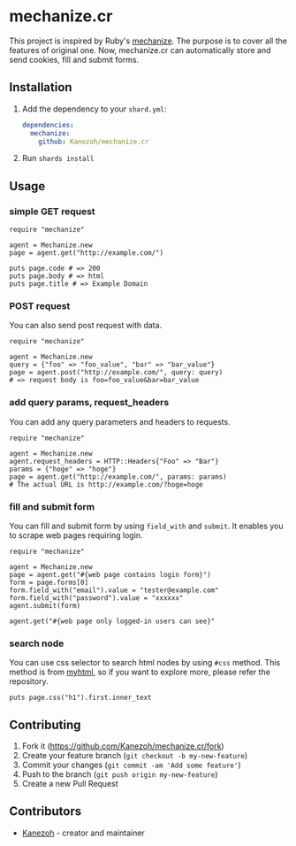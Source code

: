 # mechanize.cr

This project is inspired by Ruby's [mechanize](https://github.com/sparklemotion/mechanize).
The purpose is to cover all the features of original one.
Now, mechanize.cr can automatically store and send cookies, fill and submit forms.

## Installation

1. Add the dependency to your `shard.yml`:

   ```yaml
   dependencies:
     mechanize:
       github: Kanezoh/mechanize.cr
   ```

2. Run `shards install`

## Usage

### simple GET request

```crystal
require "mechanize"

agent = Mechanize.new
page = agent.get("http://example.com/")

puts page.code # => 200
puts page.body # => html
puts page.title # => Example Domain
```


### POST request

You can also send post request with data.

```crystal
require "mechanize"

agent = Mechanize.new
query = {"foo" => "foo_value", "bar" => "bar_value"}
page = agent.post("http://example.com/", query: query)
# => request body is foo=foo_value&bar=bar_value
```

### add query params, request_headers

You can add any query parameters and headers to requests. 

```crystal
require "mechanize"

agent = Mechanize.new
agent.request_headers = HTTP::Headers{"Foo" => "Bar"}
params = {"hoge" => "hoge"}
page = agent.get("http://example.com/", params: params)
# The actual URL is http://example.com/?hoge=hoge
```

### fill and submit form

You can fill and submit form by using `field_with` and `submit`. It enables you to scrape web pages requiring login.

```crystal
require "mechanize"

agent = Mechanize.new
page = agent.get("#{web page contains login form}")
form = page.forms[0]
form.field_with("email").value = "tester@example.com"
form.field_with("password").value = "xxxxxx"
agent.submit(form)

agent.get("#{web page only logged-in users can see}"
```

### search node

You can use css selector to search html nodes by using `#css` method.
This method is from [myhtml](https://github.com/sparklemotion/mechanize), so if you want to explore more, please refer the repository.

```crystal
puts page.css("h1").first.inner_text
```

## Contributing

1. Fork it (<https://github.com/Kanezoh/mechanize.cr/fork>)
2. Create your feature branch (`git checkout -b my-new-feature`)
3. Commit your changes (`git commit -am 'Add some feature'`)
4. Push to the branch (`git push origin my-new-feature`)
5. Create a new Pull Request

## Contributors

- [Kanezoh](https://github.com/Kanezoh) - creator and maintainer
